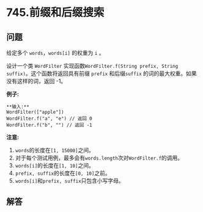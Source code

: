 # 745.前缀和后缀搜索

## 问题

给定多个 `words`，`words[i]` 的权重为 `i` 。

设计一个类 `WordFilter` 实现函数`WordFilter.f(String prefix, String suffix)`。这个函数将返回具有前缀 `prefix` 和后缀`suffix` 的词的最大权重。如果没有这样的词，返回 -1。

**例子:**

```
**输入:**
WordFilter(["apple"])
WordFilter.f("a", "e") // 返回 0
WordFilter.f("b", "") // 返回 -1

```

**注意:**

1. `words`的长度在`[1, 15000]`之间。
2. 对于每个测试用例，最多会有`words.length`次对`WordFilter.f`的调用。
3. `words[i]`的长度在`[1, 10]`之间。
4. `prefix, suffix`的长度在`[0, 10]`之前。
5. `words[i]`和`prefix, suffix`只包含小写字母。



## 解答

